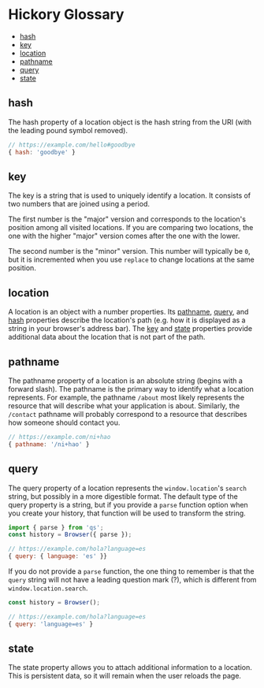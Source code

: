 # Hickory Glossary

* [hash](#hash)
* [key](#key)
* [location](#location)
* [pathname](#pathname)
* [query](#query)
* [state](#state)

## hash

The hash property of a location object is the hash string from the URI (with the leading pound symbol removed).

```js
// https://example.com/hello#goodbye
{ hash: 'goodbye' }
```

## key

The key is a string that is used to uniquely identify a location. It consists of two numbers that are joined using a period.

The first number is the "major" version and corresponds to the location's position among all visited locations. If you are comparing two locations, the one with the higher "major" version comes after the one with the lower.

The second number is the "minor" version. This number will typically be `0`, but it is incremented when you use `replace` to change locations at the same position.

## location

A location is an object with a number properties. Its [pathname](#pathname), [query](#query), and [hash](#hash) properties describe the location's path (e.g. how it is displayed as a string in your browser's address bar). The [key](#key) and [state](#state) properties provide additional data about the location that is not part of the path.

## pathname

The pathname property of a location is an absolute string (begins with a forward slash). The pathname is the primary way to identify what a location represents. For example, the pathname `/about` most likely represents the resource that will describe what your application is about. Similarly, the `/contact` pathname will probably correspond to a resource that describes how someone should contact you.

```js
// https://example.com/ni+hao
{ pathname: '/ni+hao' }
```

## query

The query property of a location represents the `window.location`'s `search` string, but possibly in a more digestible format. The default type of the query property is a string, but if you provide a `parse` function option when you create your history, that function will be used to transform the string.

```js
import { parse } from 'qs';
const history = Browser({ parse });

// https://example.com/hola?language=es
{ query: { language: 'es' }}
```

If you do not provide a `parse` function, the one thing to remember is that the `query` string will not have a leading question mark (?), which is different from `window.location.search`.

```js
const history = Browser();

// https://example.com/hola?language=es
{ query: 'language=es' }
```

## state

The state property allows you to attach additional information to a location. This is persistent data, so it will remain when the user reloads the page.
